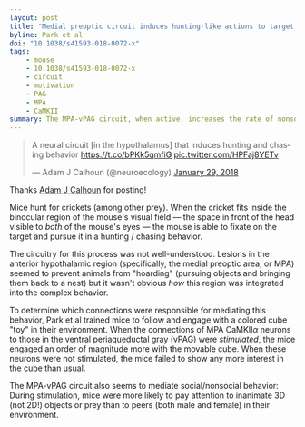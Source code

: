 ```yaml
---
layout: post
title: "Medial preoptic circuit induces hunting-like actions to target objects and prey"
byline: Park et al
doi: "10.1038/s41593-018-0072-x"
tags:
    - mouse
    - 10.1038/s41593-018-0072-x
    - circuit
    - motivation
    - PAG
    - MPA
    - CaMKII
summary: The MPA-vPAG circuit, when active, increases the rate of nonsocial behavior, and acts as an on-switch for engagement with inanimate objects or prey.
---
```


<blockquote class="twitter-tweet" data-lang="en"><p lang="en" dir="ltr">A neural circuit [in the hypothalamus] that induces hunting and chasing behavior <a href="https://t.co/bPKk5qmfiG">https://t.co/bPKk5qmfiG</a> <a href="https://t.co/HPFaj8YETv">pic.twitter.com/HPFaj8YETv</a></p>&mdash; Adam J Calhoun (@neuroecology) <a href="https://twitter.com/neuroecology/status/958100623446200320?ref_src=twsrc%5Etfw">January 29, 2018</a></blockquote>
<script async src="https://platform.twitter.com/widgets.js" charset="utf-8"></script>

Thanks [Adam J Calhoun](https://twitter.com/neuroecology) for posting!


Mice hunt for crickets (among other prey). When the cricket fits inside the binocular region of the mouse's visual field — the space in front of the head visible to _both_ of the mouse's eyes — the mouse is able to fixate on the target and pursue it in a hunting / chasing behavior.

The circuitry for this process was not well-understood. Lesions in the anterior hypothalamic region (specifically, the medial preoptic area, or MPA) seemed to prevent animals from "hoarding" (pursuing objects and bringing them back to a nest) but it wasn't obvious _how_ this region was integrated into the complex behavior.

To determine which connections were responsible for mediating this behavior, Park et al trained mice to follow and engage with a colored cube "toy" in their environment. When the connections of MPA CaMKII$\alpha$ neurons to those in the ventral periaqueductal gray (vPAG) were _stimulated_, the mice engaged an order of magnitude more with the movable cube. When these neurons were not stimulated, the mice failed to show any more interest in the cube than usual.

The MPA-vPAG circuit also seems to mediate social/nonsocial behavior: During stimulation, mice were more likely to pay attention to inanimate 3D (not 2D!) objects or prey than to peers (both male and female) in their environment.


